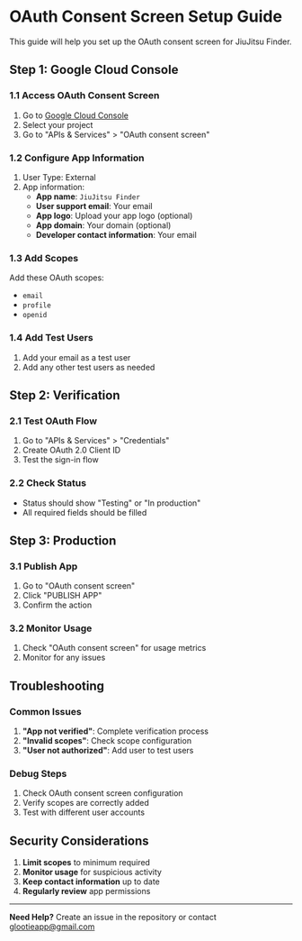 # OAuth Consent Screen Setup Guide

This guide will help you set up the OAuth consent screen for JiuJitsu Finder.

## Step 1: Google Cloud Console

### 1.1 Access OAuth Consent Screen
1. Go to [Google Cloud Console](https://console.cloud.google.com/)
2. Select your project
3. Go to "APIs & Services" > "OAuth consent screen"

### 1.2 Configure App Information
1. User Type: External
2. App information:
   - **App name**: `JiuJitsu Finder`
   - **User support email**: Your email
   - **App logo**: Upload your app logo (optional)
   - **App domain**: Your domain (optional)
   - **Developer contact information**: Your email

### 1.3 Add Scopes
Add these OAuth scopes:
- `email`
- `profile`
- `openid`

### 1.4 Add Test Users
1. Add your email as a test user
2. Add any other test users as needed

## Step 2: Verification

### 2.1 Test OAuth Flow
1. Go to "APIs & Services" > "Credentials"
2. Create OAuth 2.0 Client ID
3. Test the sign-in flow

### 2.2 Check Status
- Status should show "Testing" or "In production"
- All required fields should be filled

## Step 3: Production

### 3.1 Publish App
1. Go to "OAuth consent screen"
2. Click "PUBLISH APP"
3. Confirm the action

### 3.2 Monitor Usage
1. Check "OAuth consent screen" for usage metrics
2. Monitor for any issues

## Troubleshooting

### Common Issues
1. **"App not verified"**: Complete verification process
2. **"Invalid scopes"**: Check scope configuration
3. **"User not authorized"**: Add user to test users

### Debug Steps
1. Check OAuth consent screen configuration
2. Verify scopes are correctly added
3. Test with different user accounts

## Security Considerations

1. **Limit scopes** to minimum required
2. **Monitor usage** for suspicious activity
3. **Keep contact information** up to date
4. **Regularly review** app permissions

---

**Need Help?** Create an issue in the repository or contact glootieapp@gmail.com 